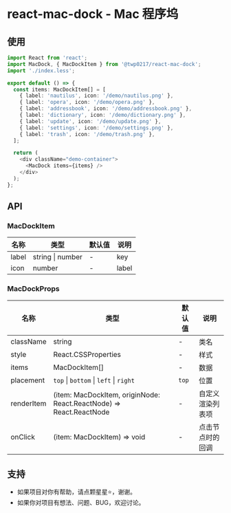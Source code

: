 # react-mac-dock - Mac 程序坞

## 使用

```typescript
import React from 'react';
import MacDock, { MacDockItem } from '@twp0217/react-mac-dock';
import './index.less';

export default () => {
  const items: MacDockItem[] = [
    { label: 'nautilus', icon: '/demo/nautilus.png' },
    { label: 'opera', icon: '/demo/opera.png' },
    { label: 'addressbook', icon: '/demo/addressbook.png' },
    { label: 'dictionary', icon: '/demo/dictionary.png' },
    { label: 'update', icon: '/demo/update.png' },
    { label: 'settings', icon: '/demo/settings.png' },
    { label: 'trash', icon: '/demo/trash.png' },
  ];

  return (
    <div className="demo-container">
      <MacDock items={items} />
    </div>
  );
};
```

## API

### MacDockItem

| 名称  | 类型             | 默认值 | 说明  |
| ----- | ---------------- | ------ | ----- |
| label | string \| number | -      | key   |
| icon  | number           | -      | label |

### MacDockProps

| 名称       | 类型                                                                | 默认值 | 说明             |
| ---------- | ------------------------------------------------------------------- | ------ | ---------------- |
| className  | string                                                              | -      | 类名             |
| style      | React.CSSProperties                                                 | -      | 样式             |
| items      | MacDockItem[]                                                       | -      | 数据             |
| placement  | `top` \| `bottom` \| `left` \| `right`                              | `top`  | 位置             |
| renderItem | (item: MacDockItem, originNode: React.ReactNode) => React.ReactNode | -      | 自定义渲染列表项 |
| onClick    | (item: MacDockItem) => void                                         | -      | 点击节点时的回调 |

## 支持

- 如果项目对你有帮助，请点颗星星:star:，谢谢。
- 如果你对项目有想法、问题、BUG，欢迎讨论。
